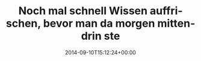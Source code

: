 ---
retweeted: false
source: <a href="http://mvilla.it/fenix" rel="nofollow">Fenix for Android</a>
entities:
  hashtags: []
  symbols: []
  user_mentions: []
  urls:
  - url: https://t.co/klxeX0PBlN
    expanded_url: https://en.m.wikipedia.org/wiki/Catalan_separatism
    display_url: en.m.wikipedia.org/wiki/Catalan_s…
    indices:
    - '100'
    - '123'
display_text_range:
- '0'
- '123'
favorite_count: '0'
id_str: '509721056526225408'
truncated: false
retweet_count: '0'
id: '509721056526225408'
possibly_sensitive: false
created_at: Wed Sep 10 15:12:24 +0000 2014
favorited: false
full_text: Noch mal schnell Wissen auffrischen, bevor man da morgen mittendrin steckt
  - Catalan independence -
lang: de
quote_url: https://en.m.wikipedia.org/wiki/Catalan_separatism
tags:
- pesos/twitter
date: '2014-09-10T15:12:24+00:00'
src: https://twitter.com/bascht/status/509721056526225408
original_url: https://twitter.com/bascht/status/509721056526225408
type: twitter_tweet
text: Noch mal schnell Wissen auffrischen, bevor man da morgen mittendrin steckt -
  Catalan independence -
title: Noch mal schnell Wissen auffrischen, bevor man da morgen mittendrin ste

---